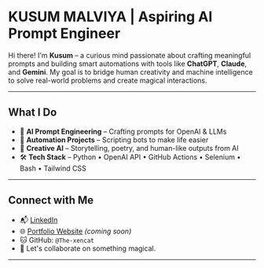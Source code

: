 # KUSUM MALVIYA | Aspiring AI Prompt Engineer 

Hi there! I'm **Kusum** – a curious mind passionate about crafting meaningful prompts and building smart automations with tools like **ChatGPT**, **Claude**, and **Gemini**. My goal is to bridge human creativity and machine intelligence to solve real-world problems and create magical interactions.

---

## What I Do

- 🧠 **AI Prompt Engineering** – Crafting prompts for OpenAI & LLMs
- 🤖 **Automation Projects** – Scripting bots to make life easier
- 🌿 **Creative AI** – Storytelling, poetry, and human-like outputs from AI
- 🛠️ **Tech Stack** – Python • OpenAI API • GitHub Actions • Selenium • Bash • Tailwind CSS

---

## Connect with Me

- 📬 [LinkedIn](www.linkedin.com/in/kusummalviya)
- 🌐 [Portfolio Website](--) *(coming soon)*
- 🐱 GitHub: `@The-xencat`
- 💌 Let's collaborate on something magical.

---
